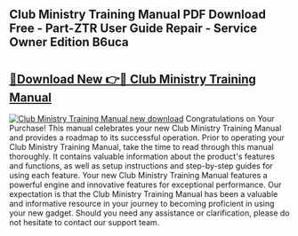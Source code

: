 ## Club Ministry Training Manual PDF Download Free - Part-ZTR User Guide Repair - Service Owner Edition B6uca

# <h2><a href="http://bc22489.oget.top/?id=Club+Ministry+Training+Manual">🔗Download New 👉🔴 Club Ministry Training Manual</a></h2>

[![Club Ministry Training Manual new download](https://i.imgur.com/5g1atiW.png)](http://bc22489.oget.top/?id=Club+Ministry+Training+Manual)
Congratulations on Your Purchase! This manual celebrates your new Club Ministry Training Manual and provides a roadmap to its successful operation. Prior to operating your Club Ministry Training Manual, take the time to read through this manual thoroughly. It contains valuable information about the product's features and functions, as well as setup instructions and step-by-step guides for using each feature. Your new Club Ministry Training Manual features a powerful engine and innovative features for exceptional performance. Our expectation is that the Club Ministry Training Manual has been a valuable and informative resource in your journey to becoming proficient in using your new gadget. Should you need any assistance or clarification, please do not hesitate to contact our support team.

